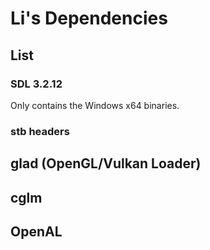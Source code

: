 # Li's Dependencies

## List

### SDL 3.2.12

Only contains the Windows x64 binaries.

### stb headers

## glad (OpenGL/Vulkan Loader)

## cglm

## OpenAL
